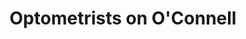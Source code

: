 ---
title: "Optometrists on O'Connell"
url: /north-adelaide/optometrists-on-oconnell/
shop: optician
---